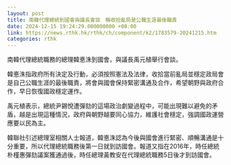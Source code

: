 ```yaml
---
layout: post
title: 南韓代理總統到國會與議長會談　稱收拾亂局是公職生涯最後職責
date: 2024-12-15 19:24:29.000000000 +08:00
link: https://news.rthk.hk/rthk/ch/component/k2/1783579-20241215.htm
categories: rthk
---
```


南韓代理總統職務的總理韓悳洙到國會，與議長禹元植舉行會談。

韓悳洙指政府所有決定及行動，必須按照憲法及法律，收拾當前亂局並穩定政局會是自己公職生涯的最後職責，將會與國會保持緊密溝通及合作，希望朝野與政府合作，早日恢復國政穩定運作。

禹元植表示，總統尹錫悅遭彈劾的這場政治劇變過程中，可能出現難以避免的矛盾，越是出現這種情況，政府與朝野越要同心協力，維護社會穩定，強調國政運營應要以民為主。

韓聯社引述總理室相關人士報道，韓悳洙認為今後與國會進行緊密、順暢溝通是十分重要，所以代理總統職務後第一日就到訪國會。報道又指在2016年，時任總統朴槿惠彈劾議案獲通過後，時任總理黃教安在代理總統職務5日後才到訪國會。

